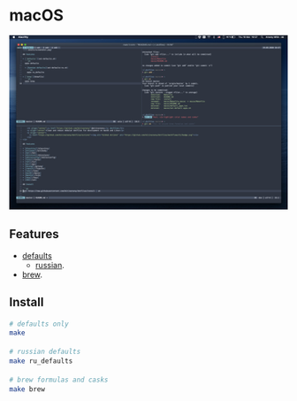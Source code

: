 # macOS

![](.assets/screenshot.png)

## Features

* [defaults](set-defaults.sh)
  * [russian](set-defaults-ru.sh).
* [brew](Brewfile).

## Install

```sh
# defaults only
make

# russian defaults
make ru_defaults

# brew formulas and casks
make brew
```

